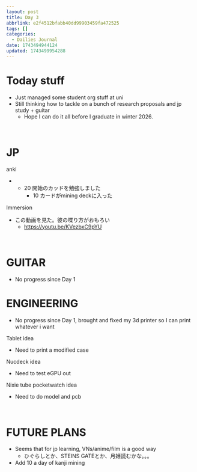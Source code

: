 ```yaml
---
layout: post
title: Day 3
abbrlink: e2f4512bfabb40dd99903459fa472525
tags: []
categories:
  - Dailies Journal
date: 1743494944124
updated: 1743499954288
---
```


# Today stuff

- Just managed some student org stuff at uni
- Still thinking how to tackle on a bunch of research proposals and jp study + guitar
  - Hope I can do it all before I graduate in winter 2026.

 

# JP

anki

- - 20 開始のカッドを勉強しました
    - 10 カードがmining deckに入った

Immersion

- この動画を見た。彼の喋り方がおもろい
  - <https://youtu.be/KVezbxC9pYU>

 

# GUITAR

- No progress since Day 1

# ENGINEERING

- No progress since Day 1, brought and fixed my 3d printer so I can print whatever i want

Tablet idea

- Need to print a modified case

Nucdeck idea

- Need to test eGPU out

Nixie tube pocketwatch idea

- Need to do model and pcb

 

# FUTURE PLANS

- Seems that for jp learning, VNs/anime/film is a good way
  - ひぐらしとか、STEINS GATEとか、月姫読むかな。。。
- Add 10 a day of kanji mining
